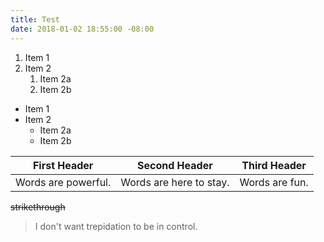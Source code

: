 ```yaml
---
title: Test
date: 2018-01-02 18:55:00 -08:00
---
```


1. Item 1
2. Item 2
   1. Item 2a
   2. Item 2b

* Item 1
* Item 2
  * Item 2a
  * Item 2b

First Header | Second Header | Third Header 
------------ | ------------- | -------------
Words are powerful. | Words are here to stay. | Words are fun. 

~~strikethrough~~

>I don't want trepidation to be in control.